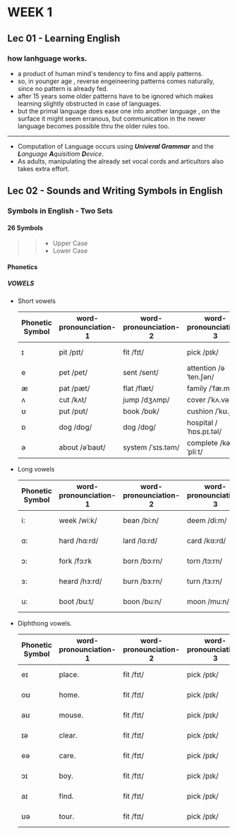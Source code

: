# WEEK 1

## Lec 01 - Learning English

### how lanhguage works.
+ a product of human mind's tendency to fins and apply patterns.
+ so, in younger age , reverse engeineering patterns comes naturally, since no pattern is already fed.
+ after 15 years some older patterns have to be ignored which makes learning slightly obstructed in case of languages.
+ but the primal language does ease one into another language , on the surface it might seem erranous, but communication in the newer language becomes possible thru the older rules too.

---

+ Computation of Language occurs using  ***Univeral Grammar*** and the ***L**anguage **A**quisitiom **D**evice*.
+ As adults, manipulating the already set vocal cords and articultors also takes extra effort.

## Lec 02 - Sounds and Writing Symbols in English

### Symbols in English - Two Sets
#### 26 Symbols
>>+ Upper Case
>>+ Lower Case

#### Phonetics

##### VOWELS
+ Short vowels

	|Phonetic Symbol|word-pronounciation-1|word-pronounciation-2|word-pronounciation-3|word-pronounciation-4  |word-pronounciation-5|
	|--             |       ---           |        ---          |       ---           |       ---             |        ---          |
	| ɪ|	                pit /pɪt/         | fit           /fɪt/  |pick           /pɪk/ | difficult /ˈdɪ.fɪ.kəlt/| sick    /sɪk/       |
	| e|	            pet /pet/         | sent         /sent/ |attention  /əˈten.ʃən/|                       |                    |
	| æ|	            pat /pæt/         |flat           /flæt/|family   /ˈfæ.mə.li/ |                       |                    |
	| ʌ|	            cut /kʌt/         |jump          /dʒʌmp/|  cover    /ˈkʌ.vər/ |       ?               |                     |
	| ʊ|	            put /pʊt/         |book           /bʊk/ |cushion  /ˈkʊ.ʃən/   |       ?               |                     |
	| ɒ|	            dog /dɒg/         |dog            /dɒg/ |hospital /ˈhɒs.pɪ.təl/|       ?              |                     |
	| ə|	            about /əˈbaʊt/    |system      /ˈsɪs.təm/|complete /kəmˈpliːt/  |           ?           |                     |

+ Long vowels

	|Phonetic Symbol|word-pronounciation-1|word-pronounciation-2|word-pronounciation-3|word-pronounciation-4|word-pronounciation-5|
	|--             |       ---           |        ---          |       ---           |       ---           |        ---          |
	| i:|	             week /wi:k/      | bean /bi:n/         |  deem      /di:m/  | difficult /ˈdɪ.fɪ.kəlt/|       |
	| ɑ:|	             hard /hɑ:rd/    | lard  /lɑ:rd/        |  card      /kɑ:rd/ | difficult /ˈdɪ.fɪ.kəlt/|       |
	| ɔ:|	             fork /fɔ:rk      | born /bɔ:rn/         |  torn     /tɔ:rn/  | difficult /ˈdɪ.fɪ.kəlt/|       |
	| ɜ:|	             heard /hɜ:rd/    | burn /bɜ:rn/         |  turn      /tɜ:rn/  | difficult /ˈdɪ.fɪ.kəlt/|       |
	| u:|                boot /bu:t/      | boon /bu:n/          |  moon        /mu:n/ | difficult /ˈdɪ.fɪ.kəlt/|       |
+ Diphthong vowels.

	|Phonetic Symbol|word-pronounciation-1|word-pronounciation-2|word-pronounciation-3|word-pronounciation-4          |word-pronounciation-5     |
	|--             |       ---           |        ---          |       ---           |       ---                     |        ---               |
    | eɪ|	             place.           | fit           /fɪt/  |  pick         /pɪk/ | difficult /ˈdɪ.fɪ.kəlt/|       |
	| oʊ|	             home.            | fit           /fɪt/  |  pick         /pɪk/ | difficult /ˈdɪ.fɪ.kəlt/|       |
	| aʊ|	             mouse.           | fit           /fɪt/  |  pick         /pɪk/ | difficult /ˈdɪ.fɪ.kəlt/|       |
	| ɪə|	             clear.           | fit           /fɪt/  |  pick         /pɪk/ | difficult /ˈdɪ.fɪ.kəlt/|       |
	| eə|	             care.            | fit           /fɪt/  |  pick         /pɪk/ | difficult /ˈdɪ.fɪ.kəlt/|       |
	| ɔɪ|	             boy.             | fit           /fɪt/  |  pick         /pɪk/ | difficult /ˈdɪ.fɪ.kəlt/|       |
	| aɪ|	             find.            | fit           /fɪt/  |  pick         /pɪk/ | difficult /ˈdɪ.fɪ.kəlt/|       |
	| ʊə|	              tour.           | fit           /fɪt/  |  pick         /pɪk/ | difficult /ˈdɪ.fɪ.kəlt/|       |
